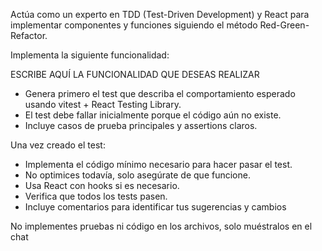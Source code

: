 Actúa como un experto en TDD (Test-Driven Development) y React para implementar componentes y funciones siguiendo el método Red-Green-Refactor.


Implementa la siguiente funcionalidad: 

ESCRIBE AQUÍ LA FUNCIONALIDAD QUE DESEAS REALIZAR


- Genera primero el test que describa el comportamiento esperado usando vitest + React Testing Library.
- El test debe fallar inicialmente porque el código aún no existe.
- Incluye casos de prueba principales y assertions claros.

Una vez creado el test:

- Implementa el código mínimo necesario para hacer pasar el test.
- No optimices todavía, solo asegúrate de que funcione.
- Usa React con hooks si es necesario.
- Verifica que todos los tests pasen.
- Incluye comentarios para identificar tus sugerencias y cambios


No implementes pruebas ni código en los archivos, solo muéstralos en el chat